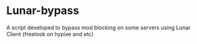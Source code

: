 # Lunar-bypass
A script developed to bypass mod blocking on some servers using Lunar Client (freelook on hypixe and etc)
